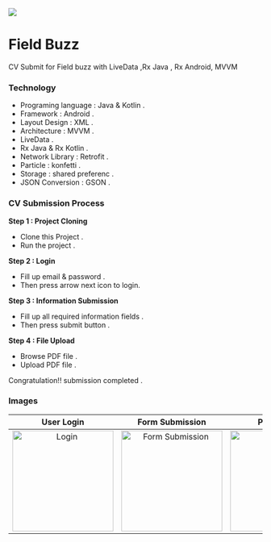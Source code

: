 ![](https://ssw-live.s3.amazonaws.com/events/10150/logos/9917.png)
# Field Buzz
CV Submit for Field buzz with LiveData ,Rx Java , Rx Android, MVVM 


### Technology
- Programing language : Java & Kotlin .
- Framework : Android .
- Layout Design : XML .
- Architecture : MVVM .
- LiveData .
- Rx Java & Rx Kotlin .
- Network Library : Retrofit .
- Particle : konfetti .
- Storage : shared preferenc .
- JSON Conversion : GSON .

### CV Submission Process
**Step 1 : Project Cloning**
- Clone this Project .
- Run the project .

**Step 2 : Login**
- Fill up email & password .
- Then press arrow next icon to login.

**Step 3 : Information Submission**
- Fill up all required information fields .
- Then press submit button .

**Step 4 : File Upload**
- Browse PDF file .
- Upload PDF file .

Congratulation!! submission completed .


### Images

User Login             |  Form Submission | PDF Upload             |  Congratulation
:-------------------------:|:-------------------------:|:-------------------------:|:-------------------------:
<img src="https://firebasestorage.googleapis.com/v0/b/lovely-couples-chat.appspot.com/o/uploads%2Flogin.jpg?alt=media&token=a2596fd1-cc19-489d-88f5-c0826da5cc31" alt="Login" width="200"/>  |  <img src="https://firebasestorage.googleapis.com/v0/b/lovely-couples-chat.appspot.com/o/uploads%2Fform.jpg?alt=media&token=a0aec845-86c6-4480-aff0-8fa8706896ad" alt="Form Submission" width="200"/>|<img src="https://firebasestorage.googleapis.com/v0/b/lovely-couples-chat.appspot.com/o/uploads%2Fupload.jpg?alt=media&token=84408ced-ac23-4aef-8ef5-a81964fedcab" alt="PDF Upload" width="200"/>  |  <img src="https://firebasestorage.googleapis.com/v0/b/lovely-couples-chat.appspot.com/o/uploads%2Fcongration.jpg?alt=media&token=a0799cf4-e4f7-4e57-87bb-ced686091719" alt="Congratulation" width="200"/>
